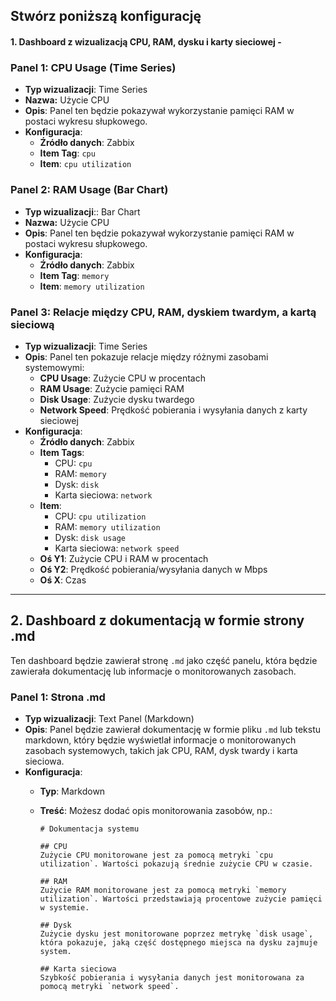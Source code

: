## Stwórz poniższą konfigurację
#### 1. Dashboard z wizualizacją CPU, RAM, dysku i karty sieciowej -

### Panel 1: CPU Usage (Time Series)
- **Typ wizualizacji**: Time Series
- **Nazwa:** Użycie CPU 
- **Opis**: Panel ten będzie pokazywał wykorzystanie pamięci RAM w postaci wykresu słupkowego.
- **Konfiguracja**:
  - **Źródło danych**: Zabbix
  - **Item Tag**: `cpu`
  - **Item**: `cpu utilization`

### Panel 2: RAM Usage (Bar Chart)
- **Typ wizualizacji**:: Bar Chart
- **Nazwa:** Użycie CPU 
- **Opis**: Panel ten będzie pokazywał wykorzystanie pamięci RAM w postaci wykresu słupkowego.
- **Konfiguracja**:
  - **Źródło danych**: Zabbix
  - **Item Tag**: `memory`
  - **Item**: `memory utilization`

### Panel 3: Relacje między CPU, RAM, dyskiem twardym, a kartą sieciową
- **Typ wizualizacji**: Time Series
- **Opis**: Panel ten pokazuje relacje między różnymi zasobami systemowymi:
  - **CPU Usage**: Zużycie CPU w procentach
  - **RAM Usage**: Zużycie pamięci RAM
  - **Disk Usage**: Zużycie dysku twardego
  - **Network Speed**: Prędkość pobierania i wysyłania danych z karty sieciowej
- **Konfiguracja**:
  - **Źródło danych**: Zabbix
  - **Item Tags**:
    - CPU: `cpu`
    - RAM: `memory`
    - Dysk: `disk`
    - Karta sieciowa: `network`
  - **Item**:
    - CPU: `cpu utilization`
    - RAM: `memory utilization`
    - Dysk: `disk usage`
    - Karta sieciowa: `network speed`
  - **Oś Y1**: Zużycie CPU i RAM w procentach
  - **Oś Y2**: Prędkość pobierania/wysyłania danych w Mbps
  - **Oś X**: Czas

---

## 2. Dashboard z dokumentacją w formie strony .md

Ten dashboard będzie zawierał stronę `.md` jako część panelu, która będzie zawierała dokumentację lub informacje o monitorowanych zasobach.

### Panel 1: Strona .md
- **Typ wizualizacji**: Text Panel (Markdown)
- **Opis**: Panel będzie zawierał dokumentację w formie pliku `.md` lub tekstu markdown, który będzie wyświetlał informacje o monitorowanych zasobach systemowych, takich jak CPU, RAM, dysk twardy i karta sieciowa.
- **Konfiguracja**:
  - **Typ**: Markdown
  - **Treść**: Możesz dodać opis monitorowania zasobów, np.:

    ```
    # Dokumentacja systemu

    ## CPU
    Zużycie CPU monitorowane jest za pomocą metryki `cpu utilization`. Wartości pokazują średnie zużycie CPU w czasie.

    ## RAM
    Zużycie RAM monitorowane jest za pomocą metryki `memory utilization`. Wartości przedstawiają procentowe zużycie pamięci w systemie.

    ## Dysk
    Zużycie dysku jest monitorowane poprzez metrykę `disk usage`, która pokazuje, jaką część dostępnego miejsca na dysku zajmuje system.

    ## Karta sieciowa
    Szybkość pobierania i wysyłania danych jest monitorowana za pomocą metryki `network speed`.
    ```

